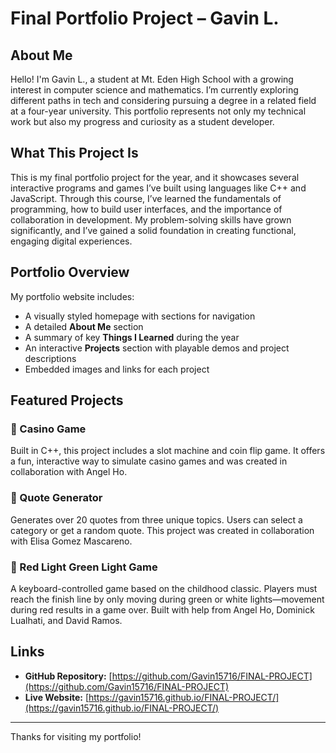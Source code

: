 # Final Portfolio Project – Gavin L.

## About Me

Hello! I'm Gavin L., a student at Mt. Eden High School with a growing interest in computer science and mathematics. I’m currently exploring different paths in tech and considering pursuing a degree in a related field at a four-year university. This portfolio represents not only my technical work but also my progress and curiosity as a student developer.

## What This Project Is

This is my final portfolio project for the year, and it showcases several interactive programs and games I’ve built using languages like C++ and JavaScript. Through this course, I’ve learned the fundamentals of programming, how to build user interfaces, and the importance of collaboration in development. My problem-solving skills have grown significantly, and I’ve gained a solid foundation in creating functional, engaging digital experiences.

## Portfolio Overview

My portfolio website includes:

- A visually styled homepage with sections for navigation
- A detailed **About Me** section
- A summary of key **Things I Learned** during the year
- An interactive **Projects** section with playable demos and project descriptions
- Embedded images and links for each project

## Featured Projects

### 🎰 Casino Game
Built in C++, this project includes a slot machine and coin flip game. It offers a fun, interactive way to simulate casino games and was created in collaboration with Angel Ho.

### 💬 Quote Generator
Generates over 20 quotes from three unique topics. Users can select a category or get a random quote. This project was created in collaboration with Elisa Gomez Mascareno.

### 🚦 Red Light Green Light Game
A keyboard-controlled game based on the childhood classic. Players must reach the finish line by only moving during green or white lights—movement during red results in a game over. Built with help from Angel Ho, Dominick Lualhati, and David Ramos.

## Links

- **GitHub Repository:** [https://github.com/Gavin15716/FINAL-PROJECT](https://github.com/Gavin15716/FINAL-PROJECT)
- **Live Website:** [https://gavin15716.github.io/FINAL-PROJECT/](https://gavin15716.github.io/FINAL-PROJECT/)

---

Thanks for visiting my portfolio!
